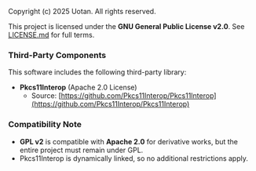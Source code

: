 Copyright (c) 2025 Uotan.
All rights reserved.

This project is licensed under the **GNU General Public License v2.0**.
See [LICENSE.md](LICENSE.md) for full terms.

### Third-Party Components

This software includes the following third-party library:

- **Pkcs11Interop** (Apache 2.0 License)
  - Source: [https://github.com/Pkcs11Interop/Pkcs11Interop](https://github.com/Pkcs11Interop/Pkcs11Interop)



### Compatibility Note
- **GPL v2** is compatible with **Apache 2.0** for derivative works, but the entire project must remain under GPL.
- Pkcs11Interop is dynamically linked, so no additional restrictions apply.